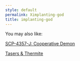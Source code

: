 ```yaml
---
style: default
permalink: Ximplanting-god
title: implanting-god
---
```

You may also like:

[SCP-4357-J: Cooperative Demon](http://scp-wiki.net/scp-4357-j)

[Tasers & Thermite](http://scp-wiki.net/tasers-thermite)
